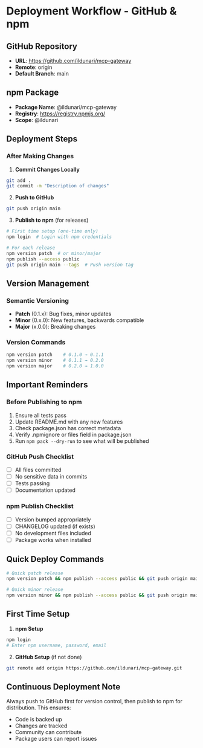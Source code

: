 # Deployment Workflow - GitHub & npm

## GitHub Repository
- **URL**: https://github.com/ildunari/mcp-gateway
- **Remote**: origin
- **Default Branch**: main

## npm Package
- **Package Name**: @ildunari/mcp-gateway
- **Registry**: https://registry.npmjs.org/
- **Scope**: @ildunari

## Deployment Steps

### After Making Changes

1. **Commit Changes Locally**
```bash
git add .
git commit -m "Description of changes"
```

2. **Push to GitHub**
```bash
git push origin main
```

3. **Publish to npm** (for releases)
```bash
# First time setup (one-time only)
npm login  # Login with npm credentials

# For each release
npm version patch  # or minor/major
npm publish --access public
git push origin main --tags  # Push version tag
```

## Version Management

### Semantic Versioning
- **Patch** (0.1.x): Bug fixes, minor updates
- **Minor** (0.x.0): New features, backwards compatible
- **Major** (x.0.0): Breaking changes

### Version Commands
```bash
npm version patch    # 0.1.0 → 0.1.1
npm version minor    # 0.1.1 → 0.2.0
npm version major    # 0.2.0 → 1.0.0
```

## Important Reminders

### Before Publishing to npm
1. Ensure all tests pass
2. Update README.md with any new features
3. Check package.json has correct metadata
4. Verify .npmignore or files field in package.json
5. Run `npm pack --dry-run` to see what will be published

### GitHub Push Checklist
- [ ] All files committed
- [ ] No sensitive data in commits
- [ ] Tests passing
- [ ] Documentation updated

### npm Publish Checklist
- [ ] Version bumped appropriately
- [ ] CHANGELOG updated (if exists)
- [ ] No development files included
- [ ] Package works when installed

## Quick Deploy Commands

```bash
# Quick patch release
npm version patch && npm publish --access public && git push origin main --tags

# Quick minor release
npm version minor && npm publish --access public && git push origin main --tags
```

## First Time Setup

1. **npm Setup**
```bash
npm login
# Enter npm username, password, email
```

2. **GitHub Setup** (if not done)
```bash
git remote add origin https://github.com/ildunari/mcp-gateway.git
```

## Continuous Deployment Note

Always push to GitHub first for version control, then publish to npm for distribution. This ensures:
- Code is backed up
- Changes are tracked
- Community can contribute
- Package users can report issues